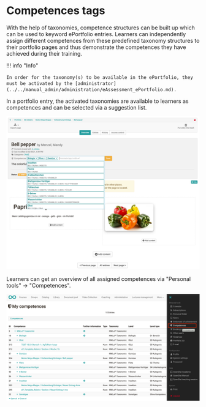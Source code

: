 # Competences tags

With the help of taxonomies, competence structures can be built up which can be used to keyword ePortfolio entries. Learners can independently assign different competences from these predefined taxonomy structures to their portfolio pages and thus demonstrate the competences they have achieved during their training.

!!! info "Info"

    In order for the taxonomy(s) to be available in the ePortfolio, they must be activated by the [administrator](../../manual_admin/administration/eAssessment_ePortfolio.md).
 

In a portfolio entry, the activated taxonomies are available to learners as competences and can be selected via a suggestion list.

![kompetences.png](assets/eP%20Kompetenz%20EN.png)



Learners can get an overview of all assigned competences via "Personal tools" → "Competences".

![competences_overview.png](assets/Kompetenz_uebersicht_en.png)

  

  

  

